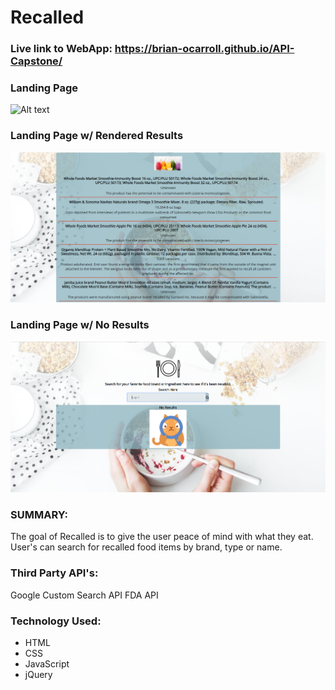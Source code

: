 
# Recalled


### Live link to WebApp: https://brian-ocarroll.github.io/API-Capstone/




### Landing Page
![Alt text](images/Capture1?raw=true "Title")


### Landing Page w/ Rendered Results
![Screenshot](/images/Capture2.png)


### Landing Page w/ No Results
![Screenshot](/images/Capture3.png)


### SUMMARY:
The goal of Recalled is to give the user peace of mind with what they eat. User's can search for recalled food items by brand, type or name.


### Third Party API's:

Google Custom Search API
FDA API

### Technology Used:

* HTML
* CSS
* JavaScript
* jQuery


